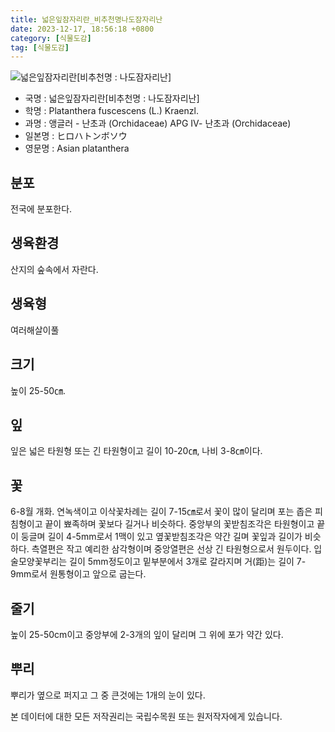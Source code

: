 ```yaml
---
title: 넓은잎잠자리란_비추천명나도잠자리난
date: 2023-12-17, 18:56:18 +0800
category: [식물도감]
tag: [식물도감]
---
```




![넓은잎잠자리란[비추천명 : 나도잠자리난]](http://www.nature.go.kr/fileUpload/plants/basic/Orchidaceae/Tulotis/6419/1_th2.JPG)
- 국명 : 넓은잎잠자리란[비추천명 : 나도잠자리난]
- 학명 : Platanthera fuscescens (L.) Kraenzl.
- 과명 : 앵글러 - 난초과 (Orchidaceae) APG Ⅳ- 난초과 (Orchidaceae)
- 일본명 : ヒロハトンボソウ
- 영문명 : Asian platanthera


## 분포
전국에 분포한다.
## 생육환경
산지의 숲속에서 자란다.
## 생육형
여러해살이풀
## 크기
높이 25-50㎝.
## 잎
잎은 넓은 타원형 또는 긴 타원형이고 길이 10-20㎝, 나비 3-8㎝이다.
## 꽃
6-8월 개화. 연녹색이고 이삭꽃차례는 길이 7-15㎝로서 꽃이 많이 달리며 포는 좁은 피침형이고 끝이 뾰족하며 꽃보다 길거나 비슷하다. 중앙부의 꽃받침조각은 타원형이고 끝이 둥글며 길이 4-5mm로서 1맥이 있고 옆꽃받침조각은 약간 길며 꽃잎과 길이가 비슷하다. 측열편은 작고 예리한 삼각형이며 중앙열편은 선상 긴 타원형으로서 원두이다. 입술모양꽃부리는 길이 5mm정도이고 밑부분에서 3개로 갈라지며 거(距)는 길이 7-9mm로서 원통형이고 앞으로 굽는다.
## 줄기
높이 25-50cm이고 중앙부에 2-3개의 잎이 달리며 그 위에 포가 약간 있다.
## 뿌리
뿌리가 옆으로 퍼지고 그 중 큰것에는 1개의 눈이 있다.






본 데이터에 대한 모든 저작권리는 국립수목원 또는 원저작자에게 있습니다.
